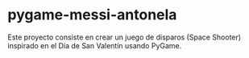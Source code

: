 # pygame-messi-antonela
Este proyecto consiste en crear un juego de disparos (Space Shooter) inspirado en el Día de San Valentín usando PyGame. 
